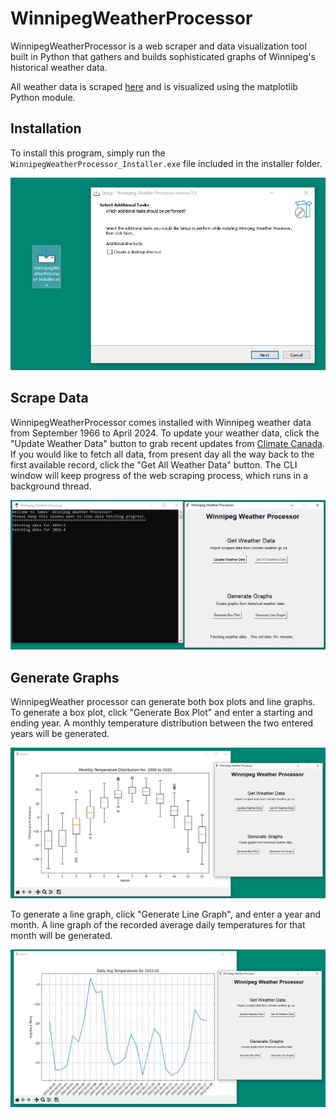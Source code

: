 # WinnipegWeatherProcessor

WinnipegWeatherProcessor is a web scraper and data visualization tool built in Python that gathers and builds sophisticated graphs of Winnipeg's historical weather data.

All weather data is scraped [here](https://climate.weather.gc.ca/) and is visualized using the matplotlib Python module.

## Installation

To install this program, simply run the `WinnipegWeatherProcessor_Installer.exe` file included in the installer folder.

![Installer](images/installer.PNG)

## Scrape Data

WinnipegWeatherProcessor comes installed with Winnipeg weather data from September 1966 to April 2024. To update your weather data, click the "Update Weather Data" button to grab recent updates from [Climate Canada](https://climate.weather.gc.ca/).
If you would like to fetch all data, from present day all the way back to the first available record, click the "Get All Weather Data" button.
The CLI window will keep progress of the web scraping process, which runs in a background thread.

![All Weather Data](images/all_weather_data.PNG)

## Generate Graphs

WinnipegWeather processor can generate both box plots and line graphs.
To generate a box plot, click "Generate Box Plot" and enter a starting and ending year. A monthly temperature distribution between the two entered years will be generated.

![Box Plot](images/box_plot.PNG)

To generate a line graph, click "Generate Line Graph", and enter a year and month. A line graph of the recorded average daily temperatures for that month will be generated.

![Line Graph](images/line_graph.PNG)

